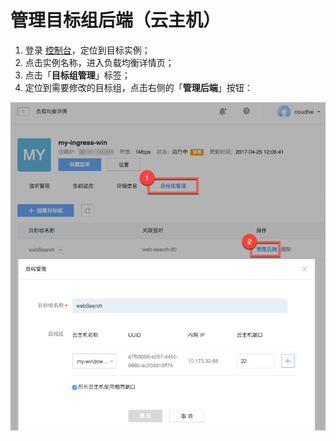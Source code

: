 # 管理目标组后端（云主机）

1. 登录 [控制台](https://c.163.com/dashboard#/m/ingress/)，定位到目标实例；
2. 点击实例名称，进入负载均衡详情页；
3. 点击「**目标组管理**」标签；
4. 定位到需要修改的目标组，点击右侧的「**管理后端**」按钮：

![](../../image/管理目标组-管理目标组后端.png)








